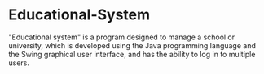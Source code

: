 # Educational-System
"Educational system" is a program designed to manage a school or university, which is developed using the Java programming language and the Swing graphical user interface, and has the ability to log in to multiple users.
